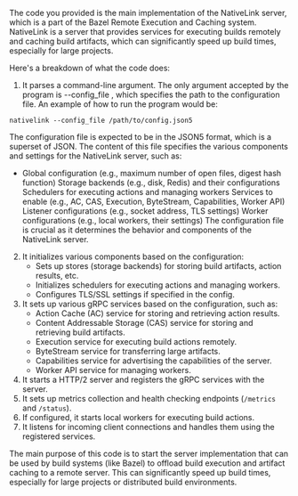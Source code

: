 The code you provided is the main implementation of the NativeLink server, which is a part of the Bazel Remote Execution and Caching system. NativeLink is a server that provides services for executing builds remotely and caching build artifacts, which can significantly speed up build times, especially for large projects.

Here's a breakdown of what the code does:

1. It parses a command-line argument. The only argument accepted by the program is --config_file <FILE>, which specifies the path to the configuration file. An example of how to run the program would be:

```shell
nativelink --config_file /path/to/config.json5
```

The configuration file is expected to be in the JSON5 format, which is a superset of JSON. The content of this file specifies the various components and settings for the NativeLink server, such as:

* Global configuration (e.g., maximum number of open files, digest hash function)
Storage backends (e.g., disk, Redis) and their configurations
Schedulers for executing actions and managing workers
Services to enable (e.g., AC, CAS, Execution, ByteStream, Capabilities, Worker API)
Listener configurations (e.g., socket address, TLS settings)
Worker configurations (e.g., local workers, their settings)
The configuration file is crucial as it determines the behavior and components of the NativeLink server.

2. It initializes various components based on the configuration:
   - Sets up stores (storage backends) for storing build artifacts, action results, etc.
   - Initializes schedulers for executing actions and managing workers.
   - Configures TLS/SSL settings if specified in the config.
3. It sets up various gRPC services based on the configuration, such as:
   - Action Cache (AC) service for storing and retrieving action results.
   - Content Addressable Storage (CAS) service for storing and retrieving build artifacts.
   - Execution service for executing build actions remotely.
   - ByteStream service for transferring large artifacts.
   - Capabilities service for advertising the capabilities of the server.
   - Worker API service for managing workers.
4. It starts a HTTP/2 server and registers the gRPC services with the server.
5. It sets up metrics collection and health checking endpoints (`/metrics` and `/status`).
6. If configured, it starts local workers for executing build actions.
7. It listens for incoming client connections and handles them using the registered services.

The main purpose of this code is to start the server implementation that can be used by build systems (like Bazel) to offload build execution and artifact caching to a remote server. This can significantly speed up build times, especially for large projects or distributed build environments.
